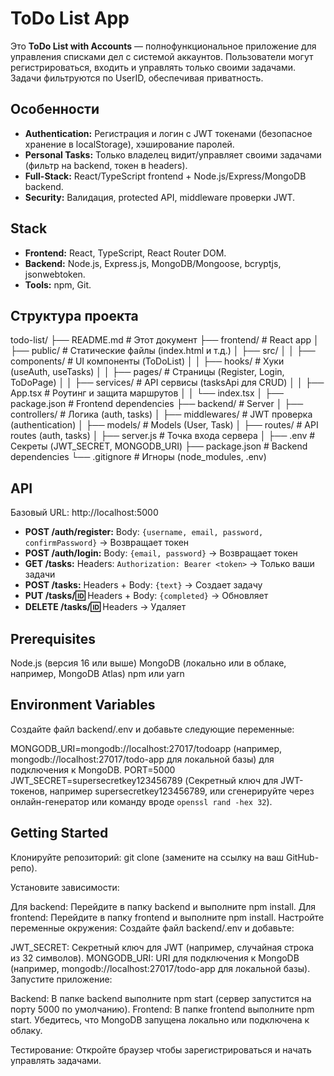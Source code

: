 # ToDo List App

Это **ToDo List with Accounts** — полнофункциональное приложение для управления списками дел с системой аккаунтов. Пользователи могут регистрироваться, входить и управлять только своими задачами. Задачи фильтруются по UserID, обеспечивая приватность.

## Особенности
- **Authentication:** Регистрация и логин с JWT токенами (безопасное хранение в localStorage), хэширование паролей.
- **Personal Tasks:** Только владелец видит/управляет своими задачами (фильтр на backend, токен в headers).
- **Full-Stack:** React/TypeScript frontend + Node.js/Express/MongoDB backend.
- **Security:** Валидация, protected API, middleware проверки JWT.

## Stack
- **Frontend:** React, TypeScript, React Router DOM.
- **Backend:** Node.js, Express.js, MongoDB/Mongoose, bcryptjs, jsonwebtoken.
- **Tools:** npm, Git.

## Структура проекта
todo-list/
├── README.md               # Этот документ
├── frontend/               # React app
│   ├── public/             # Статические файлы (index.html и т.д.)
│   ├── src/
│   │   ├── components/     # UI компоненты (ToDoList)
│   │   ├── hooks/          # Хуки (useAuth, useTasks)
│   │   ├── pages/          # Страницы (Register, Login, ToDoPage)
│   │   ├── services/       # API сервисы (tasksApi для CRUD)
│   │   ├── App.tsx         # Роутинг и защита маршрутов
│   │   └── index.tsx
│   ├── package.json        # Frontend dependencies
├── backend/                # Server
│   ├── controllers/        # Логика (auth, tasks)
│   ├── middlewares/        # JWT проверка (authentication)
│   ├── models/             # Models (User, Task)
│   ├── routes/             # API routes (auth, tasks)
│   ├── server.js           # Точка входа сервера
│   ├── .env                # Секреты (JWT_SECRET, MONGODB_URI)
├── package.json            # Backend dependencies
└── .gitignore              # Игноры (node_modules, .env)

## API
Базовый URL: http://localhost:5000

- **POST /auth/register:** Body: `{username, email, password, confirmPassword}` → Возвращает токен
- **POST /auth/login:** Body: `{email, password}` → Возвращает токен
- **GET /tasks:** Headers: `Authorization: Bearer <token>` → Только ваши задачи
- **POST /tasks:** Headers + Body: `{text}` → Создает задачу
- **PUT /tasks/:id:** Headers + Body: `{completed}` → Обновляет
- **DELETE /tasks/:id:** Headers → Удаляет

## Prerequisites
Node.js (версия 16 или выше)
MongoDB (локально или в облаке, например, MongoDB Atlas)
npm или yarn

## Environment Variables
Создайте файл backend/.env и добавьте следующие переменные:

MONGODB_URI=mongodb://localhost:27017/todoapp (например, mongodb://localhost:27017/todo-app для локальной базы) для подключения к MongoDB.
PORT=5000
JWT_SECRET=supersecretkey123456789 (Секретный ключ для JWT-токенов, например supersecretkey123456789, или сгенерируйте через онлайн-генератор или команду вроде `openssl rand -hex 32`).

## Getting Started
Клонируйте репозиторий:
git clone <your-repo-url> (замените <your-repo-url> на ссылку на ваш GitHub-репо).

Установите зависимости:

Для backend: Перейдите в папку backend и выполните npm install.
Для frontend: Перейдите в папку frontend и выполните npm install.
Настройте переменные окружения:
Создайте файл backend/.env и добавьте:

JWT_SECRET: Секретный ключ для JWT (например, случайная строка из 32 символов).
MONGODB_URI: URI для подключения к MongoDB (например, mongodb://localhost:27017/todo-app для локальной базы).
Запустите приложение:

Backend: В папке backend выполните npm start (сервер запустится на порту 5000 по умолчанию).
Frontend: В папке frontend выполните npm start.
Убедитесь, что MongoDB запущена локально или подключена к облаку.

Тестирование: Откройте браузер чтобы зарегистрироваться и начать управлять задачами. 